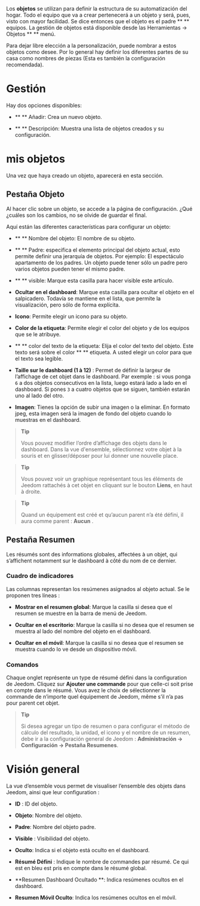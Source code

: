 Los **objetos** se utilizan para definir la estructura de su automatización del hogar.
Todo el equipo que va a crear pertenecerá a un objeto y
será, pues, visto con mayor facilidad. Se dice entonces que el objeto
es el padre ** ** equipos. La gestión de objetos está disponible
desde las Herramientas → Objetos ** ** menú.

Para dejar libre elección a la personalización, puede nombrar a estos
objetos como desee. Por lo general hay definir los diferentes
partes de su casa como nombres de piezas (Esta es también la
configuración recomendada).

Gestión
=======

Hay dos opciones disponibles:

-   ** ** Añadir: Crea un nuevo objeto.

-   ** ** Descripción: Muestra una lista de objetos creados
    y su configuración.

mis objetos
==========

Una vez que haya creado un objeto, aparecerá en esta sección.

Pestaña Objeto
------------

Al hacer clic sobre un objeto, se accede a la página de configuración. ¿Qué
¿cuáles son los cambios, no se olvide de guardar el
final.

Aquí están las diferentes características para configurar un objeto:

-   ** ** Nombre del objeto: El nombre de su objeto.

-   ** ** Padre: especifica el elemento principal del objeto actual, esto permite
    definir una jerarquía de objetos. Por ejemplo: El espectáculo
    apartamento de los padres. Un objeto puede tener sólo un padre
    pero varios objetos pueden tener el mismo padre.

-   ** ** visible: Marque esta casilla para hacer visible este artículo.

-   **Ocultar en el dashboard**: Marque esta casilla para ocultar
    el objeto en el salpicadero. Todavía se mantiene en el
    lista, que permite la visualización, pero sólo
    de forma explícita.

-   **Icono**: Permite elegir un icono para su objeto.

-   **Color de la etiqueta**: Permite elegir el color del objeto y de los
    equipos que se le atribuye.

-   ** ** color del texto de la etiqueta: Elija el color del texto
    del objeto. Este texto será sobre el color ** ** etiqueta. A usted
    elegir un color para que el texto sea legible.

-   **Taille sur le dashboard (1 à 12)** : Permet de définir la largeur
    de l’affichage de cet objet dans le dashboard. Par exemple : si vous
    ponga `6` a dos objetos consecutivos en la lista, luego
    estará lado a lado en el dashboard. Si pones `3` a cuatro
    objetos que se siguen, también estarán uno al lado del otro.

-   **Imagen**: Tienes la opción de subir una imagen o la
    eliminar. En formato jpeg, esta imagen será la imagen de fondo del objeto
    cuando lo muestras en el dashboard.

> **Tip**
>
> Vous pouvez modifier l’ordre d’affichage des objets dans le dashboard.
> Dans la vue d'ensemble, sélectionnez votre objet à la souris et 
> en glisser/déposer pour lui donner une nouvelle place.

> **Tip**
>
> Vous pouvez voir un graphique représentant tous les éléments de Jeedom
> rattachés à cet objet en cliquant sur le bouton **Liens**, en haut à
> droite.

> **Tip**
>
> Quand un équipement est créé et qu’aucun parent n’a été défini, il
> aura comme parent : **Aucun** .

Pestaña Resumen 
-------------

Les résumés sont des informations globales, affectées à un objet, qui
s’affichent notamment sur le dashboard à côté du nom de ce dernier.

### Cuadro de indicadores

Las columnas representan los resúmenes asignados al objeto actual.
Se le proponen tres líneas :

-   **Mostrar en el resumen global**: Marque la casilla si
    desea que el resumen se muestre en la barra de menú
    de Jeedom.

-   **Ocultar en el escritorio**: Marque la casilla si no desea que
    el resumen se muestra al lado del nombre del objeto en el dashboard.

-   **Ocultar en el móvil**: Marque la casilla si no desea que
    el resumen se muestra cuando lo ve desde un dispositivo móvil.

### Comandos

Chaque onglet représente un type de résumé défini dans la configuration
de Jeedom. Cliquez sur **Ajouter une commande** pour que celle-ci soit
prise en compte dans le résumé. Vous avez le choix de sélectionner la
commande de n’importe quel équipement de Jeedom, même s’il n’a pas pour
parent cet objet.

> **Tip**
>
> Si desea agregar un tipo de resumen o para configurar el
> método de cálculo del resultado, la unidad, el icono y el nombre de un resumen,
> debe ir a la configuración general de Jeedom :
> **Administración → Configuración → Pestaña Resumenes**.

Visión general
==============

La vue d’ensemble vous permet de visualiser l’ensemble des objets dans
Jeedom, ainsi que leur configuration :

-   **ID** : ID del objeto.

-   **Objeto**: Nombre del objeto.

-   **Padre**: Nombre del objeto padre.

-   **Visible** : Visibilidad del objeto.

-   **Oculto**: Indica si el objeto está oculto en el dashboard.

-   **Résumé Défini** : Indique le nombre de commandes par résumé. Ce
    qui est en bleu est pris en compte dans le résumé global.

-   **Resumen Dashboard Ocultado **: Indica resúmenes ocultos en
    el dashboard.

-   **Resumen Móvil Oculto**: Indica los resúmenes ocultos en
    el móvil.


